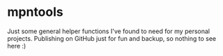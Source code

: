 # mpntools

Just some general helper functions I've found to need for my personal projects.
Publishing on GitHub just for fun and backup, so nothing to see here :)